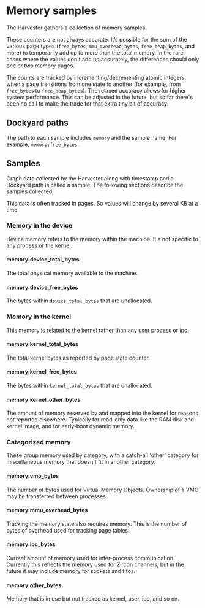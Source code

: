 # Memory samples

The Harvester gathers a collection of memory samples.

These counters are not always accurate. It’s possible for the sum of the various
page types (`free_bytes`, `mmu_overhead_bytes`, `free_heap_bytes`, and more) to
temporarily add up to more than the total memory. In the rare cases where the
values don't add up accurately, the differences should only one or two memory
pages.

The counts are tracked by incrementing/decrementing atomic integers when a page
transitions from one state to another (for example, from `free_bytes` to
`free_heap_bytes`). The relaxed accuracy allows for higher system performance.
This can be adjusted in the future, but so far there's been no call to make the
trade for that extra tiny bit of accuracy.

## Dockyard paths

The path to each sample includes `memory` and the sample name. For example,
`memory:free_bytes`.

## Samples

Graph data collected by the Harvester along with timestamp and a Dockyard path
is called a sample. The following sections describe the samples collected.

This data is often tracked in pages. So values will change by several KB at a
time.

### Memory in the device

Device memory refers to the memory within the machine. It's not specific to any
process or the kernel.

#### memory:device_total_bytes

The total physical memory available to the machine.

#### memory:device_free_bytes

The bytes within `device_total_bytes` that are unallocated.

### Memory in the kernel

This memory is related to the kernel rather than any user process or ipc.

#### memory:kernel_total_bytes

The total kernel bytes as reported by page state counter.

#### memory:kernel_free_bytes

The bytes within `kernel_total_bytes` that are unallocated.

#### memory:kernel_other_bytes

The amount of memory reserved by and mapped into the kernel for reasons not
reported elsewhere. Typically for read-only data like the RAM disk and kernel
image, and for early-boot dynamic memory.

### Categorized memory

These group memory used by category, with a catch-all 'other' category for
miscellaneous memory that doesn't fit in another category.

#### memory:vmo_bytes

The number of bytes used for Virtual Memory Objects. Ownership of a VMO may be
transferred between processes.

#### memory:mmu_overhead_bytes

Tracking the memory state also requires memory. This is the number of bytes of
overhead used for tracking page tables.

#### memory:ipc_bytes

Current amount of memory used for inter-process communication. Currently this
reflects the memory used for Zircon channels, but in the future it may include
memory for sockets and fifos.

#### memory:other_bytes

Memory that is in use but not tracked as kernel, user, ipc, and so on.
